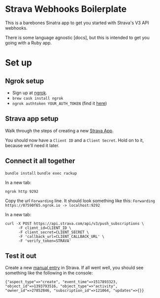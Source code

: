 # Strava Webhooks Boilerplate

This is a barebones Sinatra app to get you started with Strava's V3 API webhooks.

There is some language agnostic [docs], but this is intended to get you going with a Ruby app.

# Set up

## Ngrok setup

* Sign up at [ngrok](https://ngrok.com/).
* `brew cask install ngrok`
* `ngrok authtoken YOUR_AUTH_TOKEN` (find it [here](https://dashboard.ngrok.com/get-started))

## Strava app setup

Walk through the steps of creating a new [Strava App](https://www.strava.com/settings/api).

You should now have a `Client ID` and a `Client Secret`. Hold on to it, because we'll need it later.

## Connect it all together

`bundle install`
`bundle exec rackup`

In a new tab:

`ngrok http 9292`

Copy the url `Forwarding` line. It should look something like this: `Forwarding https://07590f65.ngrok.io -> localhost:9292`

In a new tab:

```
curl -X POST https://api.strava.com/api/v3/push_subscriptions \
      -F client_id=CLIENT_ID \
      -F client_secret=CLIENT_SECRET \
      -F 'callback_url=CLIENT_CALLBACK_URL' \
      -F 'verify_token=STRAVA'
```

## Test it out

Create a new [manual entry](https://www.strava.com/upload/manual) in Strava.
If all went well, you should see something like the following in the console:

`{"aspect_type"=>"create", "event_time"=>1517893323, "object_id"=>1393793516, "object_type"=>"activity", "owner_id"=>27852846, "subscription_id"=>121064, "updates"=>{}}`